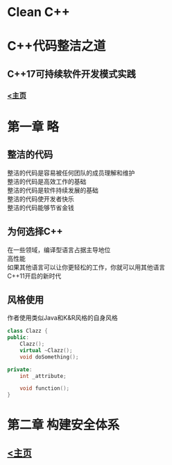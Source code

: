 # Clean C++
# C++代码整洁之道
## C++17可持续软件开发模式实践

### [<主页](/index.html)

# 第一章 略

## 整洁的代码
整洁的代码是容易被任何团队的成员理解和维护  
整洁的代码是高效工作的基础  
整洁的代码是软件持续发展的基础  
整洁的代码使开发者快乐  
整洁的代码能够节省金钱  

## 为何选择C++
在一些领域，编译型语言占据主导地位  
高性能  
如果其他语言可以让你更轻松的工作，你就可以用其他语言  
C++11开启的新时代  

## 风格使用
作者使用类似Java和K&R风格的自身风格  
```c++
class Clazz {
public:
    Clazz();
    virtual ~Clazz();
    void doSomething();

private:
    int _attribute;

    void function();
}
```

# 第二章 构建安全体系

## [<主页](/index.html)
